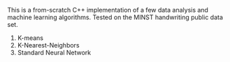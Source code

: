 This is a from-scratch C++ implementation of a few data analysis and machine learning algorithms. Tested on the MINST handwriting public data set.

1. K-means
2. K-Nearest-Neighbors
3. Standard Neural Network
